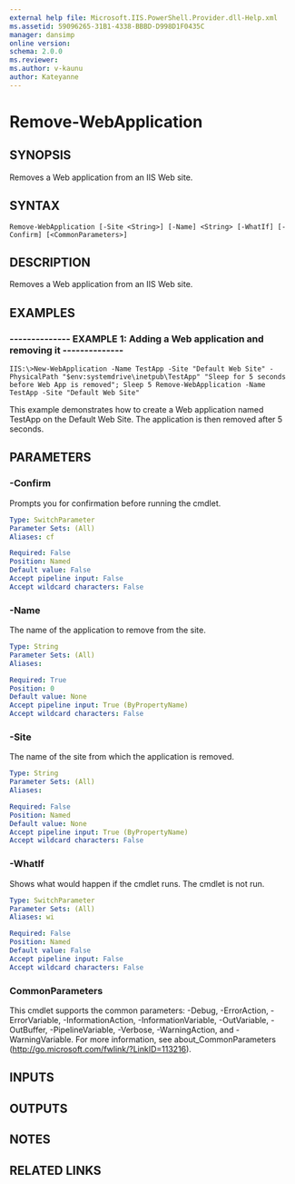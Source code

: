 ```yaml
---
external help file: Microsoft.IIS.PowerShell.Provider.dll-Help.xml
ms.assetid: 59096265-31B1-4338-BBBD-D998D1F0435C
manager: dansimp
online version: 
schema: 2.0.0
ms.reviewer:
ms.author: v-kaunu
author: Kateyanne
---
```


# Remove-WebApplication

## SYNOPSIS
Removes a Web application from an IIS Web site.

## SYNTAX

```
Remove-WebApplication [-Site <String>] [-Name] <String> [-WhatIf] [-Confirm] [<CommonParameters>]
```

## DESCRIPTION
Removes a Web application from an IIS Web site.

## EXAMPLES

### -------------- EXAMPLE 1: Adding a Web application and removing it --------------
```
IIS:\>New-WebApplication -Name TestApp -Site "Default Web Site" -PhysicalPath "$env:systemdrive\inetpub\TestApp" "Sleep for 5 seconds before Web App is removed"; Sleep 5 Remove-WebApplication -Name TestApp -Site "Default Web Site"
```

This example demonstrates how to create a Web application named TestApp on the Default Web Site.
The application is then removed after 5 seconds.

## PARAMETERS

### -Confirm
Prompts you for confirmation before running the cmdlet.

```yaml
Type: SwitchParameter
Parameter Sets: (All)
Aliases: cf

Required: False
Position: Named
Default value: False
Accept pipeline input: False
Accept wildcard characters: False
```

### -Name
The name of the application to remove from the site.

```yaml
Type: String
Parameter Sets: (All)
Aliases: 

Required: True
Position: 0
Default value: None
Accept pipeline input: True (ByPropertyName)
Accept wildcard characters: False
```

### -Site
The name of the site from which the application is removed.

```yaml
Type: String
Parameter Sets: (All)
Aliases: 

Required: False
Position: Named
Default value: None
Accept pipeline input: True (ByPropertyName)
Accept wildcard characters: False
```

### -WhatIf
Shows what would happen if the cmdlet runs.
The cmdlet is not run.

```yaml
Type: SwitchParameter
Parameter Sets: (All)
Aliases: wi

Required: False
Position: Named
Default value: False
Accept pipeline input: False
Accept wildcard characters: False
```

### CommonParameters
This cmdlet supports the common parameters: -Debug, -ErrorAction, -ErrorVariable, -InformationAction, -InformationVariable, -OutVariable, -OutBuffer, -PipelineVariable, -Verbose, -WarningAction, and -WarningVariable. For more information, see about_CommonParameters (http://go.microsoft.com/fwlink/?LinkID=113216).

## INPUTS

## OUTPUTS

## NOTES

## RELATED LINKS

